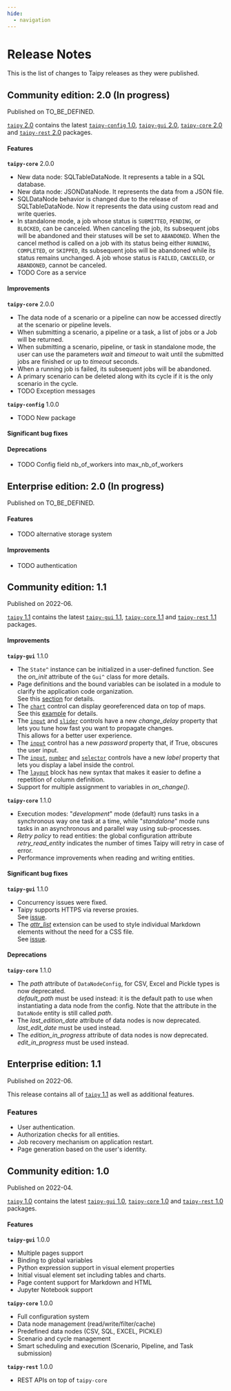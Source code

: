 ```yaml
---
hide:
  - navigation
---
```


# Release Notes

This is the list of changes to Taipy releases as they were published.

## Community edition: 2.0 (In progress)

Published on TO_BE_DEFINED.

[`taipy` 2.0](https://pypi.org/project/taipy/2.0.0/) contains the latest
[`taipy-config` 1.0](https://pypi.org/project/taipy-config/1.0.0/),
[`taipy-gui` 2.0](https://pypi.org/project/taipy-gui/2.0.0/),
[`taipy-core` 2.0](https://pypi.org/project/taipy-core/2.0.0/) and
[`taipy-rest` 2.0](https://pypi.org/project/taipy-rest/2.0.0/) packages.

#### Features

**`taipy-core`** 2.0.0

   - New data node: SQLTableDataNode. It represents a table in a SQL database.
   - New data node: JSONDataNode. It represents the data from a JSON file.
   - SQLDataNode behavior is changed due to the release of SQLTableDataNode. Now it represents the data using custom read and write queries.
   - In standalone mode, a job whose status is `SUBMITTED`, `PENDING`, or `BLOCKED`, can be canceled. When
     canceling the job, its subsequent jobs will be abandoned and their statuses will be set to `ABANDONED`. When
     the cancel method is called on a job with its status being either `RUNNING`, `COMPLETED`, or `SKIPPED`, its
     subsequent jobs will be abandoned while its status remains unchanged. A job whose status is `FAILED`,
     `CANCELED`, or `ABANDONED`, cannot be canceled.
   - TODO Core as a service

#### Improvements

**`taipy-core`** 2.0.0

   - The data node of a scenario or a pipeline can now be accessed directly at the scenario or pipeline levels.
   - When submitting a scenario, a pipeline or a task, a list of jobs or a Job will be returned.
   - When submitting a scenario, pipeline, or task in standalone mode, the user can use the parameters _wait_ and
     _timeout_ to wait until the submitted jobs are finished or up to _timeout_ seconds.
   - When a running job is failed, its subsequent jobs will be abandoned.
   - A primary scenario can be deleted along with its cycle if it is the only scenario in the cycle.
   - TODO Exception messages

**`taipy-config`** 1.0.0

   - TODO New package

#### Significant bug fixes

#### Deprecations

   - TODO Config field nb_of_workers into max_nb_of_workers

## Enterprise edition: 2.0 (In progress)

Published on TO_BE_DEFINED.

#### Features

   - TODO alternative storage system

#### Improvements
   - TODO authentication

## Community edition: 1.1

Published on 2022-06.

[`taipy` 1.1](https://pypi.org/project/taipy/1.1.0/) contains the latest
[`taipy-gui` 1.1](https://pypi.org/project/taipy-gui/1.1.0/),
[`taipy-core` 1.1](https://pypi.org/project/taipy-core/1.1.0/) and
[`taipy-rest` 1.1](https://pypi.org/project/taipy-rest/1.1.0/) packages.


#### Improvements

**`taipy-gui`** 1.1.0

   - The `State^` instance can be initialized in a user-defined function. See the _on_init_
     attribute of the `Gui^` class for more details.
   - Page definitions and the bound variables can be isolated in a module to clarify the
     application code organization.<br/>
     See this [section](manuals/gui/binding.md#scope-for-variable-binding) for details.
   - The [`chart`](manuals/gui/viselements/chart.md) control can display georeferenced data on top
     of maps.<br/>
     See this [example](manuals/gui/viselements/charts/others.md#plotting-on-a-map) for details.
   - The [`input`](manuals/gui/viselements/input.md) and [`slider`](manuals/gui/viselements/slider.md)
     controls have a new _change_delay_ property that lets you tune how fast you want to propagate
     changes.<br/>
     This allows for a better user experience.
   - The [`input`](manuals/gui/viselements/input.md) control has a new _password_ property that, if True,
     obscures the user input.
   - The [`input`](manuals/gui/viselements/input.md), [`number`](manuals/gui/viselements/number.md) and
     [`selector`](manuals/gui/viselements/selector.md) controls have a new _label_ property that lets you
    display a label inside the control.
   - The [`layout`](manuals/gui/viselements/layout.md) block has new syntax that makes it easier to define
     a repetition of column definition.
   - Support for multiple assignment to variables in _on_change()_.


**`taipy-core`** 1.1.0

   - Execution modes: "_development_" mode (default) runs tasks in a synchronous way one task at
     a time, while "_standalone_" mode runs tasks in an asynchronous and parallel way using
     sub-processes.
   - _Retry policy_ to read entities: the global configuration attribute _retry_read_entity_ indicates
     the number of times Taipy will retry in case of error.
   - Performance improvements when reading and writing entities.

#### Significant bug fixes

**`taipy-gui`** 1.1.0

   - Concurrency issues were fixed.
   - Taipy supports HTTPS via reverse proxies.<br/>
     See [issue](https://github.com/Avaiga/taipy-gui/issues/263).
   - The [_attr_list_](https://python-markdown.github.io/extensions/attr_list) extension can
     be used to style individual Markdown elements without the need for a CSS file.<br/>
     See [issue](https://github.com/Avaiga/taipy-gui/issues/185).

#### Deprecations

**`taipy-core`** 1.1.0

   - The _path_ attribute of `DataNodeConfig`, for CSV, Excel and Pickle types is now deprecated.<br/>
     _default_path_ must be used instead: it is the default path to use when instantiating a data node from
    the config. Note that the attribute in the `DataNode` entity is still called _path_.
   - The _last_edition_date_ attribute of data nodes is now deprecated.<br/>
     _last_edit_date_ must be used instead.
   - The _edition_in_progress_ attribute of data nodes is now deprecated.<br/>
     _edit_in_progress_ must be used instead.

## Enterprise edition: 1.1

Published on 2022-06.

This release contains all of [`taipy` 1.1](https://pypi.org/project/taipy/1.1.0/)
as well as additional features.

### Features

   - User authentication.
   - Authorization checks for all entities.
   - Job recovery mechanism on application restart.
   - Page generation based on the user's identity.

## Community edition: 1.0

Published on 2022-04.

[`taipy` 1.0](https://pypi.org/project/taipy/1.0.0/) contains the latest
[`taipy-gui` 1.0](https://pypi.org/project/taipy-gui/1.0.2/),
[`taipy-core` 1.0](https://pypi.org/project/taipy-core/1.0.3/) and
[`taipy-rest` 1.0](https://pypi.org/project/taipy-rest/1.0.1/) packages.

#### Features

**`taipy-gui`** 1.0.0

   - Multiple pages support
   - Binding to global variables
   - Python expression support in visual element properties
   - Initial visual element set including tables and charts.
   - Page content support for Markdown and HTML
   - Jupyter Notebook support

**`taipy-core`** 1.0.0

   - Full configuration system
   - Data node management (read/write/filter/cache)
   - Predefined data nodes (CSV, SQL, EXCEL, PICKLE)
   - Scenario and cycle management
   - Smart scheduling and execution (Scenario, Pipeline, and Task submission)

**`taipy-rest`** 1.0.0

   - REST APIs on top of `taipy-core`
